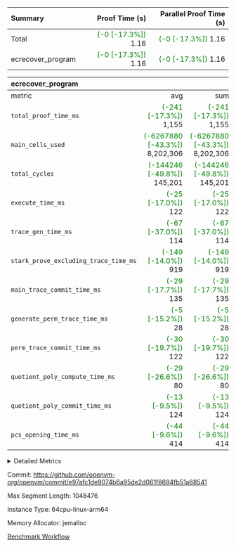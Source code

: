 | Summary | Proof Time (s) | Parallel Proof Time (s) |
|:---|---:|---:|
| Total | <span style='color: green'>(-0 [-17.3%])</span> 1.16 | <span style='color: green'>(-0 [-17.3%])</span> 1.16 |
| ecrecover_program | <span style='color: green'>(-0 [-17.3%])</span> 1.16 | <span style='color: green'>(-0 [-17.3%])</span> 1.16 |


| ecrecover_program |||||
|:---|---:|---:|---:|---:|
|metric|avg|sum|max|min|
| `total_proof_time_ms ` | <span style='color: green'>(-241 [-17.3%])</span> 1,155 | <span style='color: green'>(-241 [-17.3%])</span> 1,155 | <span style='color: green'>(-241 [-17.3%])</span> 1,155 | <span style='color: green'>(-241 [-17.3%])</span> 1,155 |
| `main_cells_used     ` | <span style='color: green'>(-6267880 [-43.3%])</span> 8,202,306 | <span style='color: green'>(-6267880 [-43.3%])</span> 8,202,306 | <span style='color: green'>(-6267880 [-43.3%])</span> 8,202,306 | <span style='color: green'>(-6267880 [-43.3%])</span> 8,202,306 |
| `total_cycles        ` | <span style='color: green'>(-144246 [-49.8%])</span> 145,201 | <span style='color: green'>(-144246 [-49.8%])</span> 145,201 | <span style='color: green'>(-144246 [-49.8%])</span> 145,201 | <span style='color: green'>(-144246 [-49.8%])</span> 145,201 |
| `execute_time_ms     ` | <span style='color: green'>(-25 [-17.0%])</span> 122 | <span style='color: green'>(-25 [-17.0%])</span> 122 | <span style='color: green'>(-25 [-17.0%])</span> 122 | <span style='color: green'>(-25 [-17.0%])</span> 122 |
| `trace_gen_time_ms   ` | <span style='color: green'>(-67 [-37.0%])</span> 114 | <span style='color: green'>(-67 [-37.0%])</span> 114 | <span style='color: green'>(-67 [-37.0%])</span> 114 | <span style='color: green'>(-67 [-37.0%])</span> 114 |
| `stark_prove_excluding_trace_time_ms` | <span style='color: green'>(-149 [-14.0%])</span> 919 | <span style='color: green'>(-149 [-14.0%])</span> 919 | <span style='color: green'>(-149 [-14.0%])</span> 919 | <span style='color: green'>(-149 [-14.0%])</span> 919 |
| `main_trace_commit_time_ms` | <span style='color: green'>(-29 [-17.7%])</span> 135 | <span style='color: green'>(-29 [-17.7%])</span> 135 | <span style='color: green'>(-29 [-17.7%])</span> 135 | <span style='color: green'>(-29 [-17.7%])</span> 135 |
| `generate_perm_trace_time_ms` | <span style='color: green'>(-5 [-15.2%])</span> 28 | <span style='color: green'>(-5 [-15.2%])</span> 28 | <span style='color: green'>(-5 [-15.2%])</span> 28 | <span style='color: green'>(-5 [-15.2%])</span> 28 |
| `perm_trace_commit_time_ms` | <span style='color: green'>(-30 [-19.7%])</span> 122 | <span style='color: green'>(-30 [-19.7%])</span> 122 | <span style='color: green'>(-30 [-19.7%])</span> 122 | <span style='color: green'>(-30 [-19.7%])</span> 122 |
| `quotient_poly_compute_time_ms` | <span style='color: green'>(-29 [-26.6%])</span> 80 | <span style='color: green'>(-29 [-26.6%])</span> 80 | <span style='color: green'>(-29 [-26.6%])</span> 80 | <span style='color: green'>(-29 [-26.6%])</span> 80 |
| `quotient_poly_commit_time_ms` | <span style='color: green'>(-13 [-9.5%])</span> 124 | <span style='color: green'>(-13 [-9.5%])</span> 124 | <span style='color: green'>(-13 [-9.5%])</span> 124 | <span style='color: green'>(-13 [-9.5%])</span> 124 |
| `pcs_opening_time_ms ` | <span style='color: green'>(-44 [-9.6%])</span> 414 | <span style='color: green'>(-44 [-9.6%])</span> 414 | <span style='color: green'>(-44 [-9.6%])</span> 414 | <span style='color: green'>(-44 [-9.6%])</span> 414 |



<details>
<summary>Detailed Metrics</summary>

| group | num_segments | keygen_time_ms | commit_exe_time_ms |
| --- | --- | --- | --- |
| ecrecover_program | 1 | 917 | 7 | 

| group | air_name | quotient_deg | interactions | constraints |
| --- | --- | --- | --- | --- |
| ecrecover_program | AccessAdapterAir<16> | 2 | 5 | 12 | 
| ecrecover_program | AccessAdapterAir<2> | 2 | 5 | 12 | 
| ecrecover_program | AccessAdapterAir<32> | 2 | 5 | 12 | 
| ecrecover_program | AccessAdapterAir<4> | 2 | 5 | 12 | 
| ecrecover_program | AccessAdapterAir<8> | 2 | 5 | 12 | 
| ecrecover_program | BitwiseOperationLookupAir<8> | 2 | 2 | 4 | 
| ecrecover_program | KeccakVmAir | 2 | 321 | 4,513 | 
| ecrecover_program | MemoryMerkleAir<8> | 2 | 4 | 39 | 
| ecrecover_program | PersistentBoundaryAir<8> | 2 | 3 | 7 | 
| ecrecover_program | PhantomAir | 2 | 3 | 5 | 
| ecrecover_program | Poseidon2PeripheryAir<BabyBearParameters>, 1> | 2 | 1 | 286 | 
| ecrecover_program | ProgramAir | 1 | 1 | 4 | 
| ecrecover_program | RangeTupleCheckerAir<2> | 1 | 1 | 4 | 
| ecrecover_program | Rv32HintStoreAir | 2 | 18 | 28 | 
| ecrecover_program | VariableRangeCheckerAir | 1 | 1 | 4 | 
| ecrecover_program | VmAirWrapper<Rv32BaseAluAdapterAir, BaseAluCoreAir<4, 8> | 2 | 20 | 37 | 
| ecrecover_program | VmAirWrapper<Rv32BaseAluAdapterAir, LessThanCoreAir<4, 8> | 2 | 18 | 40 | 
| ecrecover_program | VmAirWrapper<Rv32BaseAluAdapterAir, ShiftCoreAir<4, 8> | 2 | 24 | 91 | 
| ecrecover_program | VmAirWrapper<Rv32BranchAdapterAir, BranchEqualCoreAir<4> | 2 | 11 | 20 | 
| ecrecover_program | VmAirWrapper<Rv32BranchAdapterAir, BranchLessThanCoreAir<4, 8> | 2 | 13 | 35 | 
| ecrecover_program | VmAirWrapper<Rv32CondRdWriteAdapterAir, Rv32JalLuiCoreAir> | 2 | 10 | 18 | 
| ecrecover_program | VmAirWrapper<Rv32IsEqualModAdapterAir<2, 1, 32, 32>, ModularIsEqualCoreAir<32, 4, 8> | 2 | 25 | 225 | 
| ecrecover_program | VmAirWrapper<Rv32JalrAdapterAir, Rv32JalrCoreAir> | 2 | 16 | 20 | 
| ecrecover_program | VmAirWrapper<Rv32LoadStoreAdapterAir, LoadSignExtendCoreAir<4, 8> | 2 | 18 | 33 | 
| ecrecover_program | VmAirWrapper<Rv32LoadStoreAdapterAir, LoadStoreCoreAir<4> | 2 | 17 | 40 | 
| ecrecover_program | VmAirWrapper<Rv32MultAdapterAir, DivRemCoreAir<4, 8> | 2 | 25 | 84 | 
| ecrecover_program | VmAirWrapper<Rv32MultAdapterAir, MulHCoreAir<4, 8> | 2 | 24 | 31 | 
| ecrecover_program | VmAirWrapper<Rv32MultAdapterAir, MultiplicationCoreAir<4, 8> | 2 | 19 | 19 | 
| ecrecover_program | VmAirWrapper<Rv32RdWriteAdapterAir, Rv32AuipcCoreAir> | 2 | 12 | 14 | 
| ecrecover_program | VmAirWrapper<Rv32VecHeapAdapterAir<1, 2, 2, 32, 32>, FieldExpressionCoreAir> | 2 | 415 | 480 | 
| ecrecover_program | VmAirWrapper<Rv32VecHeapAdapterAir<2, 1, 1, 32, 32>, FieldExpressionCoreAir> | 2 | 158 | 190 | 
| ecrecover_program | VmAirWrapper<Rv32VecHeapAdapterAir<2, 2, 2, 32, 32>, FieldExpressionCoreAir> | 2 | 428 | 457 | 
| ecrecover_program | VmConnectorAir | 2 | 5 | 11 | 

| group | air_name | segment | rows | prep_cols | perm_cols | main_cols | cells |
| --- | --- | --- | --- | --- | --- | --- | --- |
| ecrecover_program | AccessAdapterAir<16> | 0 | 4,096 |  | 16 | 25 | 167,936 | 
| ecrecover_program | AccessAdapterAir<32> | 0 | 2,048 |  | 16 | 41 | 116,736 | 
| ecrecover_program | AccessAdapterAir<4> | 0 | 64 |  | 16 | 13 | 1,856 | 
| ecrecover_program | AccessAdapterAir<8> | 0 | 8,192 |  | 16 | 17 | 270,336 | 
| ecrecover_program | BitwiseOperationLookupAir<8> | 0 | 65,536 | 3 | 8 | 2 | 655,360 | 
| ecrecover_program | KeccakVmAir | 0 | 128 |  | 1,056 | 3,163 | 540,032 | 
| ecrecover_program | MemoryMerkleAir<8> | 0 | 4,096 |  | 16 | 32 | 196,608 | 
| ecrecover_program | PersistentBoundaryAir<8> | 0 | 4,096 |  | 12 | 20 | 131,072 | 
| ecrecover_program | PhantomAir | 0 | 16 |  | 12 | 6 | 288 | 
| ecrecover_program | Poseidon2PeripheryAir<BabyBearParameters>, 1> | 0 | 4,096 |  | 8 | 300 | 1,261,568 | 
| ecrecover_program | ProgramAir | 0 | 16,384 |  | 8 | 10 | 294,912 | 
| ecrecover_program | RangeTupleCheckerAir<2> | 0 | 524,288 | 2 | 8 | 1 | 4,718,592 | 
| ecrecover_program | Rv32HintStoreAir | 0 | 256 |  | 44 | 32 | 19,456 | 
| ecrecover_program | VariableRangeCheckerAir | 0 | 262,144 | 2 | 8 | 1 | 2,359,296 | 
| ecrecover_program | VmAirWrapper<Rv32BaseAluAdapterAir, BaseAluCoreAir<4, 8> | 0 | 65,536 |  | 52 | 36 | 5,767,168 | 
| ecrecover_program | VmAirWrapper<Rv32BaseAluAdapterAir, LessThanCoreAir<4, 8> | 0 | 4,096 |  | 40 | 37 | 315,392 | 
| ecrecover_program | VmAirWrapper<Rv32BaseAluAdapterAir, ShiftCoreAir<4, 8> | 0 | 16,384 |  | 52 | 53 | 1,720,320 | 
| ecrecover_program | VmAirWrapper<Rv32BranchAdapterAir, BranchEqualCoreAir<4> | 0 | 32,768 |  | 28 | 26 | 1,769,472 | 
| ecrecover_program | VmAirWrapper<Rv32BranchAdapterAir, BranchLessThanCoreAir<4, 8> | 0 | 4,096 |  | 32 | 32 | 262,144 | 
| ecrecover_program | VmAirWrapper<Rv32CondRdWriteAdapterAir, Rv32JalLuiCoreAir> | 0 | 8,192 |  | 28 | 18 | 376,832 | 
| ecrecover_program | VmAirWrapper<Rv32IsEqualModAdapterAir<2, 1, 32, 32>, ModularIsEqualCoreAir<32, 4, 8> | 0 | 4,096 |  | 56 | 166 | 909,312 | 
| ecrecover_program | VmAirWrapper<Rv32JalrAdapterAir, Rv32JalrCoreAir> | 0 | 4,096 |  | 36 | 28 | 262,144 | 
| ecrecover_program | VmAirWrapper<Rv32LoadStoreAdapterAir, LoadSignExtendCoreAir<4, 8> | 0 | 4,096 |  | 52 | 36 | 360,448 | 
| ecrecover_program | VmAirWrapper<Rv32LoadStoreAdapterAir, LoadStoreCoreAir<4> | 0 | 65,536 |  | 52 | 41 | 6,094,848 | 
| ecrecover_program | VmAirWrapper<Rv32MultAdapterAir, MulHCoreAir<4, 8> | 0 | 16 |  | 72 | 39 | 1,776 | 
| ecrecover_program | VmAirWrapper<Rv32MultAdapterAir, MultiplicationCoreAir<4, 8> | 0 | 32 |  | 52 | 31 | 2,656 | 
| ecrecover_program | VmAirWrapper<Rv32RdWriteAdapterAir, Rv32AuipcCoreAir> | 0 | 2,048 |  | 28 | 20 | 98,304 | 
| ecrecover_program | VmAirWrapper<Rv32VecHeapAdapterAir<1, 2, 2, 32, 32>, FieldExpressionCoreAir> | 0 | 2,048 |  | 836 | 547 | 2,832,384 | 
| ecrecover_program | VmAirWrapper<Rv32VecHeapAdapterAir<2, 1, 1, 32, 32>, FieldExpressionCoreAir> | 0 | 32 |  | 320 | 263 | 18,656 | 
| ecrecover_program | VmAirWrapper<Rv32VecHeapAdapterAir<2, 2, 2, 32, 32>, FieldExpressionCoreAir> | 0 | 1,024 |  | 860 | 625 | 1,520,640 | 
| ecrecover_program | VmConnectorAir | 0 | 2 | 1 | 16 | 5 | 42 | 

| group | segment | trace_gen_time_ms | total_proof_time_ms | total_cycles | total_cells | stark_prove_excluding_trace_time_ms | quotient_poly_compute_time_ms | quotient_poly_commit_time_ms | perm_trace_commit_time_ms | pcs_opening_time_ms | main_trace_commit_time_ms | main_cells_used | generate_perm_trace_time_ms | execute_time_ms |
| --- | --- | --- | --- | --- | --- | --- | --- | --- | --- | --- | --- | --- | --- | --- |
| ecrecover_program | 0 | 114 | 1,155 | 145,201 | 33,072,402 | 919 | 80 | 124 | 122 | 414 | 135 | 8,202,306 | 28 | 122 | 

| group | segment | trace_height_constraint | weighted_sum | threshold |
| --- | --- | --- | --- | --- |
| ecrecover_program | 0 | 0 | 429,140 | 2,013,265,921 | 
| ecrecover_program | 0 | 1 | 1,264,000 | 2,013,265,921 | 
| ecrecover_program | 0 | 2 | 214,570 | 2,013,265,921 | 
| ecrecover_program | 0 | 3 | 2,683,788 | 2,013,265,921 | 
| ecrecover_program | 0 | 4 | 16,384 | 2,013,265,921 | 
| ecrecover_program | 0 | 5 | 8,192 | 2,013,265,921 | 
| ecrecover_program | 0 | 6 | 483,552 | 2,013,265,921 | 
| ecrecover_program | 0 | 7 | 256 | 2,013,265,921 | 
| ecrecover_program | 0 | 8 | 6,037,866 | 2,013,265,921 | 

</details>


Commit: https://github.com/openvm-org/openvm/commit/e97afc1de9074b6a95de2d061f8694fb51a68541

Max Segment Length: 1048476

Instance Type: 64cpu-linux-arm64

Memory Allocator: jemalloc

[Benchmark Workflow](https://github.com/openvm-org/openvm/actions/runs/15428049686)
